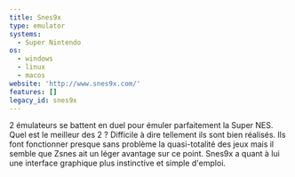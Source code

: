 ```yaml
---
title: Snes9x
type: emulator
systems:
  - Super Nintendo
os:
  - windows
  - linux
  - macos
website: 'http://www.snes9x.com/'
features: []
legacy_id: snes9x
---
```

2 émulateurs se battent en duel pour émuler parfaitement la Super NES. Quel est le meilleur des 2 ? Difficile à dire tellement ils sont bien réalisés. Ils font fonctionner presque sans problème la quasi-totalité des jeux mais il semble que Zsnes ait un léger avantage sur ce point. Snes9x a quant à lui une interface graphique plus instinctive et simple d'emploi.
